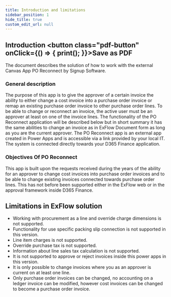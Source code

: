 ```yaml
---
title: Introduction and limitations
sidebar_position: 1
hide_title: true
custom_edit_url: null
---
```

## Introduction <button class="pdf-button" onClick={() => { print(); }}>Save as PDF</button>

The document describes the solution of how to work with the external Canvas App PO Reconnect by Signup Software.

### General description 
The purpose of this app is to give the approver of a certain invoice the ability to either change a cost invoice into a purchase order invoice or remap an existing purchase order invoice to other purchase order lines. To be able to change or reconnect an invoice, the active user must be an approver at least on one of the invoice lines.
The functionality of the PO Reconnect application will be described below but in short summary it has the same abilities to change an invoice as in ExFlow Document form as long as you are the current approver.
The PO Reconnect app is an external app created in Power Apps and is accessible via a link provided by your local IT. The system is connected directly towards your D365 Finance application.

### Objectives Of PO Reconnect
This app is built upon the requests received during the years of the ability for an approver to change cost invoices into purchase order invoices and to be able to change existing invoices connected towards purchase order lines. This has not before been supported either in the ExFlow web or in the approval framework inside D365 Finance.

## Limitations in ExFlow solution

- Working with procurement as a line and override charge dimensions is not supported.
- Functionality for use specific packing slip connection is not supported in this version.
- Line item charges is not supported.
- Override purchase tax is not supported.
- Information about line sales tax calculation is not supported.
- It is not supported to approve or reject invoices inside this power apps in this version.
- It is only possible to change invoices where you as an approver is current on at least one line.
- Only purchase order invoices can be changed, no accounting on a ledger invoice can be modified, however cost invoices can be changed to become a purchase order invoice.
